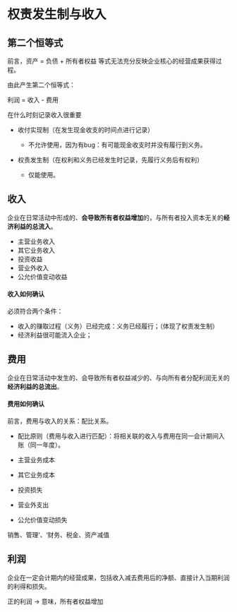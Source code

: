 # 权责发生制与收入



## 第二个恒等式

前言，资产 = 负债 + 所有者权益 等式无法充分反映企业核心的经营成果获得过程。

由此产生第二个恒等式：

利润 =  收入 - 费用



在什么时刻记录收入很重要

* 收付实现制（在发生现金收支的时间点进行记录）
  * 不允许使用，因为有bug：有可能现金收支时并没有履行到义务。

* 权责发生制（在权利和义务已经发生时记录，先履行义务后有权利）
  * 仅能使用。



## 收入

企业在日常活动中形成的、**会导致所有者权益增加**的，与所有者投入资本无关的**经济利益的总流入**。

* 主营业务收入
* 其它业务收入
* 投资收益
* 营业外收入
* 公允价值变动收益



#### 收入如何确认

必须符合两个条件：

* 收入的赚取过程（义务）已经完成：义务已经履行；（体现了权责发生制）
* 经济利益很可能流入企业；



## 费用

企业在日常活动中发生的、会导致所有者权益减少的、与向所有者分配利润无关的**经济利益的总流出**。



#### 费用如何确认

前言，费用与收入的关系：配比关系。

* 配比原则（费用与收入进行匹配）：将相关联的收入与费用在同一会计期间入账（同一年度）。 

* 主营业务成本
* 其它业务成本
* 投资损失
* 营业外支出
* 公允价值变动损失



销售、管理‘、‘财务、税金、资产减值



## 利润

企业在一定会计期内的经营成果，包括收入减去费用后的净额、直接计入当期利润的利得和损失。



正的利润 -> 意味，所有者权益增加







